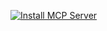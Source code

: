 [![Install MCP Server](https://cursor.com/deeplink/mcp-install-dark.svg)](cursor://anysphere.cursor-deeplink/mcp/install?name=Privium&config=eyJ1cmwiOiJodHRwOi8vbG9jYWxob3N0Ojg3ODcvbWNwIn0%3D)